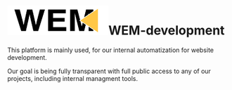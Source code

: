 <img align="left" src="/WEM-text.png" width=230px height=67px>

# WEM-development

This platform is mainly used, for our internal automatization for website development.

Our goal is being fully transparent with full public access to any of our projects, including internal managment tools.
